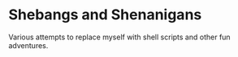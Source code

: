 # Shebangs and Shenanigans

Various attempts to replace myself with shell scripts and other fun adventures.

